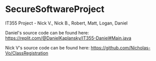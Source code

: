 # SecureSoftwareProject
IT355 Project - Nick V., Nick B., Robert, Matt, Logan, Daniel

Daniel's source code can be found here: https://replit.com/@DanielKaplansky/IT355-Daniel#Main.java

Nick V's source code can be found here: https://github.com/Nicholas-Vo/ClassRegistration
